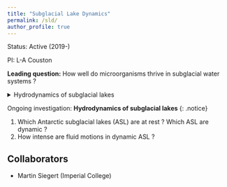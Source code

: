 ```yaml
---
title: "Subglacial Lake Dynamics"
permalink: /sld/
author_profile: true
---
```


Status: Active (2019-)

PI: L-A Couston

**Leading question:** How well do microorganisms thrive in subglacial water systems ?

<details>
<summary>Hydrodynamics of subglacial lakes</summary>
  
+ Which Antarctic subglacial lakes (ASL) are at rest ? Which ASL are dynamic ?
+ How intense are fluid motions in dynamic ASL ?

</details>

Ongoing investigation: **Hydrodynamics of subglacial lakes** 
{: .notice} 

1. Which Antarctic subglacial lakes (ASL) are at rest ? Which ASL are dynamic ? 
1. How intense are fluid motions in dynamic ASL ?

## Collaborators
- Martin Siegert (Imperial College)
